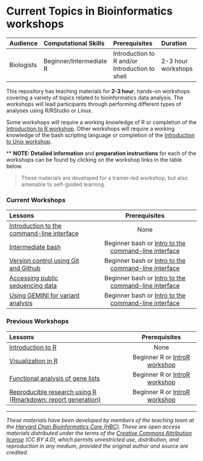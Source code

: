 # Current Topics in Bioinformatics workshops

| Audience | Computational Skills | Prerequisites | Duration |
:----------|:----------|:----------|:----------|
| Biologists | Beginner/Intermediate R | Introduction to R and/or Introduction to shell | 2-3 hour workshops |


This repository has teaching materials for **2-3 hour**, hands-on workshops covering a variety of topics related to bioinformatics data analysis. The workshops will lead participants through performing different types of analyses using R/RStudio or Linux. 

Some workshops will require a working knowledge of R or completion of the [Introduction to R workshop](https://github.com/hbctraining/Intro-to-R). Other workshops will require a working knowledge of the bash scripting language or completion of the [Introduction to Unix workshop](https://github.com/hbctraining/Intro-to-Unix).

** **NOTE: Detailed information** and **preparation instructions** for each of the workshops can be found by clicking on the workshop links in the table below.

> These materials are developed for a trainer-led workshop, but also amenable to self-guided learning.

### Current Workshops

| Lessons        | Prerequisites |
|:---------------|:-------------:|
| [Introduction to the command-line interface](https://hbctraining.github.io/Training-modules/Intro_shell/) | None |
| [Intermediate bash]() | Beginner bash or [Intro to the command-line interface](https://hbctraining.github.io/Training-modules/Intermediate_shell/) |
| [Version control using Git and Github]() | Beginner bash or [Intro to the command-line interface](https://hbctraining.github.io/Training-modules/Intro_shell/)  |
| [Accessing public sequencing data]() | Beginner bash or [Intro to the command-line interface](https://hbctraining.github.io/Training-modules/Intro_shell/)  |
| [Using GEMINI for variant analysis]() | Beginner bash or [Intro to the command-line interface](https://hbctraining.github.io/Training-modules/Intro_shell/) |

### Previous Workshops

| Lessons        | Prerequisites |
|:---------------|:-------------:|
| [Introduction to R](https://hbctraining.github.io/Training-modules/IntroR_ggplot2/) | None |
| [Visualization in R](https://hbctraining.github.io/Training-modules/Visualization_in_R/) | Beginner R or [IntroR workshop](https://hbctraining.github.io/Intro-to-R/) |
| [Functional analysis of gene lists](https://hbctraining.github.io/Training-modules/DGE-functional-analysis/) | Beginner R or [IntroR workshop](https://hbctraining.github.io/Intro-to-R/) |
| [Reproducible research using R (Rmarkdown: report generation)](https://hbctraining.github.io/Training-modules/Rmarkdown/) | Beginner R or [IntroR workshop](https://hbctraining.github.io/Intro-to-R/) |

***

*These materials have been developed by members of the teaching team at the [Harvard Chan Bioinformatics Core (HBC)](http://bioinformatics.sph.harvard.edu/). These are open access materials distributed under the terms of the [Creative Commons Attribution license](https://creativecommons.org/licenses/by/4.0/) (CC BY 4.0), which permits unrestricted use, distribution, and reproduction in any medium, provided the original author and source are credited.*
